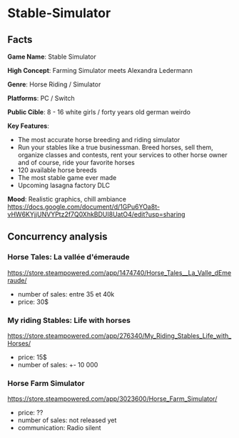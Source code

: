 # Stable-Simulator

## Facts
**Game Name**: Stable Simulator

**High Concept**: Farming Simulator meets Alexandra Ledermann

**Genre**: Horse Riding / Simulator

**Platforms**: PC / Switch

**Public Cible**: 8 - 16 white girls / forty years old german weirdo

**Key Features**: 
- The most accurate horse breeding and riding simulator
- Run your stables like a true businessman. Breed horses, sell them, organize classes and contests, rent your services to other horse owner and of course, ride your favorite horses
- 120 available horse breeds
- The most stable game ever made
- Upcoming lasagna factory DLC

**Mood**: Realistic graphics, chill ambiance
https://docs.google.com/document/d/1GPu6YOa8t-vHW6KYjjUNVYPtz2f7Q0XhkBDUI8UatO4/edit?usp=sharing

## Concurrency analysis
### Horse Tales: La vallée d'émeraude
https://store.steampowered.com/app/1474740/Horse_Tales__La_Valle_dEmeraude/
- number of sales: entre 35 et 40k
- price: 30$

### My riding Stables: Life with horses
https://store.steampowered.com/app/276340/My_Riding_Stables_Life_with_Horses/
- price: 15$
- number of sales: +- 10 000

### Horse Farm Simulator
https://store.steampowered.com/app/3023600/Horse_Farm_Simulator/
- price: ?? 
- number of sales: not released yet
- communication: Radio silent
